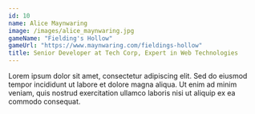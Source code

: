 ```yaml
---
id: 10
name: Alice Maynwaring
image: /images/alice_maynwaring.jpg
gameName: "Fielding's Hollow"
gameUrl: "https://www.maynwaring.com/fieldings-hollow"
title: Senior Developer at Tech Corp, Expert in Web Technologies
---
```


Lorem ipsum dolor sit amet, consectetur adipiscing elit. Sed do eiusmod tempor incididunt ut labore et dolore magna aliqua. Ut enim ad minim veniam, quis nostrud exercitation ullamco laboris nisi ut aliquip ex ea commodo consequat.
